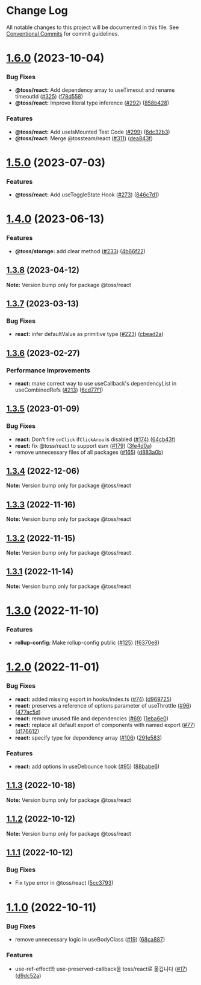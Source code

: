 # Change Log

All notable changes to this project will be documented in this file.
See [Conventional Commits](https://conventionalcommits.org) for commit guidelines.

# [1.6.0](https://github.com/toss/slash/compare/@toss/react@1.5.0...@toss/react@1.6.0) (2023-10-04)

### Bug Fixes

* **@toss/react:** Add dependency array to useTimeout and rename timeoutId ([#325](https://github.com/toss/slash/issues/325)) ([f78d558](https://github.com/toss/slash/commit/f78d558de44a6101129dcb124202999ee58e6617))
* **@toss/react:** Improve literal type inference ([#292](https://github.com/toss/slash/issues/292)) ([858b428](https://github.com/toss/slash/commit/858b4283a5b60679e8e32c51f24963e1bf494507))

### Features

* **@toss/react:** Add useIsMounted Test Code ([#299](https://github.com/toss/slash/issues/299)) ([6dc32b3](https://github.com/toss/slash/commit/6dc32b336f5f40c3b8bf35d24f51bc41df938973))
* **@toss/react:** Merge @tossteam/react ([#311](https://github.com/toss/slash/issues/311)) ([dea843f](https://github.com/toss/slash/commit/dea843fca8d15d7e7f74f98c670a93d706cf1bbd))

# [1.5.0](https://github.com/toss/slash/compare/@toss/react@1.4.0...@toss/react@1.5.0) (2023-07-03)

### Features

* **@toss/react:** Add useToggleState Hook  ([#273](https://github.com/toss/slash/issues/273)) ([846c7d1](https://github.com/toss/slash/commit/846c7d15720be05647c0af33685c3d8b2989fc64))

# [1.4.0](https://github.com/toss/slash/compare/@toss/react@1.3.8...@toss/react@1.4.0) (2023-06-13)

### Features

* **@toss/storage:** add clear method ([#233](https://github.com/toss/slash/issues/233)) ([4b66f22](https://github.com/toss/slash/commit/4b66f225f8b41315e5e6a2fa54a7886c83343539))

## [1.3.8](https://github.com/toss/slash/compare/@toss/react@1.3.7...@toss/react@1.3.8) (2023-04-12)

**Note:** Version bump only for package @toss/react

## [1.3.7](https://github.com/toss/slash/compare/@toss/react@1.3.6...@toss/react@1.3.7) (2023-03-13)

### Bug Fixes

* **react:** infer defaultValue as primitive type ([#223](https://github.com/toss/slash/issues/223)) ([cbead2a](https://github.com/toss/slash/commit/cbead2a5e5dbe8eaf48f2292b27e9b25a09ba85d))

## [1.3.6](https://github.com/toss/slash/compare/@toss/react@1.3.5...@toss/react@1.3.6) (2023-02-27)

### Performance Improvements

* **react:** make correct way to use useCallback's dependencyList in useCombinedRefs ([#213](https://github.com/toss/slash/issues/213)) ([6cd77f1](https://github.com/toss/slash/commit/6cd77f17e7369ab3c3e10d72c6d447636d5800f0))

## [1.3.5](https://github.com/toss/slash/compare/@toss/react@1.3.4...@toss/react@1.3.5) (2023-01-09)

### Bug Fixes

* **react:** Don’t fire `onClick` if`ClickArea` is disabled ([#174](https://github.com/toss/slash/issues/174)) ([64cb43f](https://github.com/toss/slash/commit/64cb43f288b8d1321c235d7852e15db1b67ee69d))
* **react:** fix @toss/react to support esm ([#179](https://github.com/toss/slash/issues/179)) ([3fe4d0a](https://github.com/toss/slash/commit/3fe4d0a9bf19c93f7760514e8f8a649f25f49081))
* remove unnecessary files of all packages ([#165](https://github.com/toss/slash/issues/165)) ([d883a0b](https://github.com/toss/slash/commit/d883a0b2aebdbc2ca39c67902cec754c63921dfe))

## [1.3.4](https://github.com/toss/slash/compare/@toss/react@1.3.3...@toss/react@1.3.4) (2022-12-06)

**Note:** Version bump only for package @toss/react

## [1.3.3](https://github.com/toss/slash/compare/@toss/react@1.3.2...@toss/react@1.3.3) (2022-11-16)

**Note:** Version bump only for package @toss/react

## [1.3.2](https://github.com/toss/slash/compare/@toss/react@1.3.1...@toss/react@1.3.2) (2022-11-15)

**Note:** Version bump only for package @toss/react

## [1.3.1](https://github.com/toss/slash/compare/@toss/react@1.3.0...@toss/react@1.3.1) (2022-11-14)

**Note:** Version bump only for package @toss/react

# [1.3.0](https://github.com/toss/slash/compare/@toss/react@1.2.0...@toss/react@1.3.0) (2022-11-10)

### Features

* **rollup-config:** Make rollup-config public ([#125](https://github.com/toss/slash/issues/125)) ([f6370e8](https://github.com/toss/slash/commit/f6370e8c4b0fa926e923b518c26b7071ee0e53da))

# [1.2.0](https://github.com/toss/slash/compare/@toss/react@1.1.3...@toss/react@1.2.0) (2022-11-01)

### Bug Fixes

* **react:** added missing export in hooks/index.ts ([#74](https://github.com/toss/slash/issues/74)) ([d969725](https://github.com/toss/slash/commit/d969725917b41248e9c2c42bf971e502a6abd9b2))
* **react:** preserves a reference of options parameter of useThrottle ([#96](https://github.com/toss/slash/issues/96)) ([477ac5d](https://github.com/toss/slash/commit/477ac5d795857266df3f55cd719e391b14454cda))
* **react:** remove unused file and dependencies ([#69](https://github.com/toss/slash/issues/69)) ([1eba6e0](https://github.com/toss/slash/commit/1eba6e0e99cc83e822c69a21b5605156cb9be813))
* **react:** replace all default export of components with named export ([#77](https://github.com/toss/slash/issues/77)) ([d176612](https://github.com/toss/slash/commit/d1766120e6ee0748dfb52a7f740640fc442188ff))
* **react:** specify type for dependency array ([#106](https://github.com/toss/slash/issues/106)) ([291e583](https://github.com/toss/slash/commit/291e58359f018a25620a21358e94d177262f9a55))

### Features

* **react:** add options in useDebounce hook ([#95](https://github.com/toss/slash/issues/95)) ([88babe6](https://github.com/toss/slash/commit/88babe68cb86580f2c03c7d7d29a0cd99dfac6bf))

## [1.1.3](https://github.com/toss/slash/compare/@toss/react@1.1.2...@toss/react@1.1.3) (2022-10-18)

**Note:** Version bump only for package @toss/react

## [1.1.2](https://github.com/toss/slash/compare/@toss/react@1.1.1...@toss/react@1.1.2) (2022-10-12)

**Note:** Version bump only for package @toss/react

## [1.1.1](https://github.com/toss/slash/compare/@toss/react@1.1.0...@toss/react@1.1.1) (2022-10-12)

### Bug Fixes

* Fix type error in @toss/react ([5cc3793](https://github.com/toss/slash/commit/5cc37936e8739204f32f9f50ee61570b758343f8))

# [1.1.0](https://github.com/toss/slash/compare/@toss/react@1.0.0...@toss/react@1.1.0) (2022-10-11)

### Bug Fixes

* remove unnecessary logic in useBodyClass ([#19](https://github.com/toss/slash/issues/19)) ([68ca887](https://github.com/toss/slash/commit/68ca88745beaf6d1925b0a4285c680c168161d10))

### Features

* use-ref-effect와 use-preserved-callback을 toss/react로 옮깁니다 ([#17](https://github.com/toss/slash/issues/17)) ([d9dc52a](https://github.com/toss/slash/commit/d9dc52a092d317fc873a0c41de96296f442756d8))
